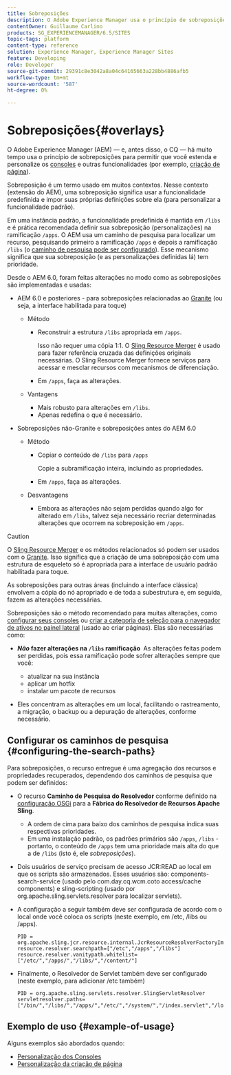 ```yaml
---
title: Sobreposições
description: O Adobe Experience Manager usa o princípio de sobreposições para permitir que você estenda e personalize os consoles e outras funcionalidades.
contentOwner: Guillaume Carlino
products: SG_EXPERIENCEMANAGER/6.5/SITES
topic-tags: platform
content-type: reference
solution: Experience Manager, Experience Manager Sites
feature: Developing
role: Developer
source-git-commit: 29391c8e3042a8a04c64165663a228bb4886afb5
workflow-type: tm+mt
source-wordcount: '587'
ht-degree: 0%

---
```


# Sobreposições{#overlays}

O Adobe Experience Manager (AEM) — e, antes disso, o CQ — há muito tempo usa o princípio de sobreposições para permitir que você estenda e personalize os [consoles](/help/sites-developing/customizing-consoles-touch.md) e outras funcionalidades (por exemplo, [criação de página](/help/sites-developing/customizing-page-authoring-touch.md)).

Sobreposição é um termo usado em muitos contextos. Nesse contexto (extensão do AEM), uma sobreposição significa usar a funcionalidade predefinida e impor suas próprias definições sobre ela (para personalizar a funcionalidade padrão).

Em uma instância padrão, a funcionalidade predefinida é mantida em `/libs` e é prática recomendada definir sua sobreposição (personalizações) na ramificação `/apps`. O AEM usa um caminho de pesquisa para localizar um recurso, pesquisando primeiro a ramificação `/apps` e depois a ramificação `/libs` (o [caminho de pesquisa pode ser configurado](#configuring-the-search-paths)). Esse mecanismo significa que sua sobreposição (e as personalizações definidas lá) tem prioridade.

Desde o AEM 6.0, foram feitas alterações no modo como as sobreposições são implementadas e usadas:

* AEM 6.0 e posteriores - para sobreposições relacionadas ao [Granite](https://developer.adobe.com/experience-manager/reference-materials/6-5/granite-ui/api/jcr_root/libs/granite/ui/index.html) (ou seja, a interface habilitada para toque)

   * Método

      * Reconstruir a estrutura `/libs` apropriada em `/apps`.

        Isso não requer uma cópia 1:1. O [Sling Resource Merger](/help/sites-developing/sling-resource-merger.md) é usado para fazer referência cruzada das definições originais necessárias. O Sling Resource Merger fornece serviços para acessar e mesclar recursos com mecanismos de diferenciação.

      * Em `/apps`, faça as alterações.

   * Vantagens

      * Mais robusto para alterações em `/libs`.
      * Apenas redefina o que é necessário.

* Sobreposições não-Granite e sobreposições antes do AEM 6.0

   * Método

      * Copiar o conteúdo de `/libs` para `/apps`

        Copie a subramificação inteira, incluindo as propriedades.

      * Em `/apps`, faça as alterações.

   * Desvantagens

      * Embora as alterações não sejam perdidas quando algo for alterado em `/libs`, talvez seja necessário recriar determinadas alterações que ocorrem na sobreposição em `/apps`.

>[!CAUTION]
>
>O [Sling Resource Merger](/help/sites-developing/sling-resource-merger.md) e os métodos relacionados só podem ser usados com o [Granite](https://developer.adobe.com/experience-manager/reference-materials/6-5/granite-ui/api/jcr_root/libs/granite/ui/index.html). Isso significa que a criação de uma sobreposição com uma estrutura de esqueleto só é apropriada para a interface de usuário padrão habilitada para toque.
>
>As sobreposições para outras áreas (incluindo a interface clássica) envolvem a cópia do nó apropriado e de toda a subestrutura e, em seguida, fazem as alterações necessárias.

Sobreposições são o método recomendado para muitas alterações, como [configurar seus consoles](/help/sites-developing/customizing-consoles-touch.md#create-a-custom-console) ou [criar a categoria de seleção para o navegador de ativos no painel lateral](/help/sites-developing/customizing-page-authoring-touch.md#add-new-selection-category-to-asset-browser) (usado ao criar páginas). Elas são necessárias como:

* ***Não* fazer alterações na `/libs` ramificação &#x200B;** As alterações feitas podem ser perdidas, pois essa ramificação pode sofrer alterações sempre que você:

   * atualizar na sua instância
   * aplicar um hotfix
   * instalar um pacote de recursos

* Eles concentram as alterações em um local, facilitando o rastreamento, a migração, o backup ou a depuração de alterações, conforme necessário.

## Configurar os caminhos de pesquisa {#configuring-the-search-paths}

Para sobreposições, o recurso entregue é uma agregação dos recursos e propriedades recuperados, dependendo dos caminhos de pesquisa que podem ser definidos:

* O recurso **Caminho de Pesquisa do Resolvedor** conforme definido na [configuração OSGi](/help/sites-deploying/configuring-osgi.md) para a **Fábrica do Resolvedor de Recursos Apache Sling**.

   * A ordem de cima para baixo dos caminhos de pesquisa indica suas respectivas prioridades.
   * Em uma instalação padrão, os padrões primários são `/apps`, `/libs` - portanto, o conteúdo de `/apps` tem uma prioridade mais alta do que a de `/libs` (isto é, ele *sobreposições*).

* Dois usuários de serviço precisam de acesso JCR:READ ao local em que os scripts são armazenados. Esses usuários são: components-search-service (usado pelo com.day.cq.wcm.coto access/cache components) e sling-scripting (usado por org.apache.sling.servlets.resolver para localizar servlets).
* A configuração a seguir também deve ser configurada de acordo com o local onde você coloca os scripts (neste exemplo, em /etc, /libs ou /apps).

  ```
  PID = org.apache.sling.jcr.resource.internal.JcrResourceResolverFactoryImpl
  resource.resolver.searchpath=["/etc","/apps","/libs"]
  resource.resolver.vanitypath.whitelist=["/etc/","/apps/","/libs/","/content/"]
  ```

* Finalmente, o Resolvedor de Servlet também deve ser configurado (neste exemplo, para adicionar /etc também)

  ```
  PID = org.apache.sling.servlets.resolver.SlingServletResolver
  servletresolver.paths=["/bin/","/libs/","/apps/","/etc/","/system/","/index.servlet","/login.servlet","/services/"]
  ```

## Exemplo de uso {#example-of-usage}

Alguns exemplos são abordados quando:

* [Personalização dos Consoles](/help/sites-developing/customizing-consoles-touch.md)
* [Personalização da criação de página](/help/sites-developing/customizing-page-authoring-touch.md)
